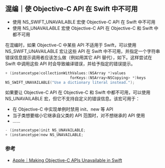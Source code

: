 ## 混编｜使 Objective-C API 在 Swift 中不可用

* 使用 NS_SWIFT_UNAVAILABLE 宏使 Objective-C API 在 Swift 中不可用
* 使用 NS_UNAVAILABLE 宏使 Objective-C API 在  Objective-C 和 Swift 中都不可用

在混编时，如果 Objective-C 中某些 API 不适用于 Swift，可以使用 NS_SWIFT_UNAVAILABLE 宏让这些 API 在 Swift 中不可用，并指定一个字符串错误信息提示调用者应该怎么做（例如用其它 API 替代），如下。这样尝试在 Swift 中调用这些 API 时会导致编译错误，并给予指定的错误提示。

```objectivec
+ (instancetype)collectionWithValues:(NSArray *)values
                             forKeys:(NSArray<NSCopying> *)keys
NS_SWIFT_UNAVAILABLE("Use a dictionary literal instead.");
```

如果要让 Objective-C API 在  Objective-C 和 Swift 中都不可用，可以使用 NS_UNAVAILABLE 宏，但它不支持自定义的错误信息。该宏可用于：

* 在 Objective-C 中实现单例时禁用 init、new 等 API
* 当子类想要缩小它继承自父类的 API 范围时，对不想继承的 API 使用 
* ......

```objectivec
- (instancetype)init NS_UNAVAILABLE;
+ (instancetype)new NS_UNAVAILABLE;
```

### 参考

* [Apple｜Making Objective-C APIs Unavailable in Swift](https://developer.apple.com/documentation/swift/objective-c_and_c_code_customization/making_objective-c_apis_unavailable_in_swift)

